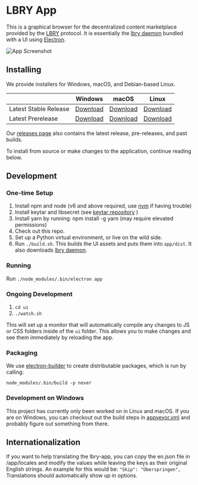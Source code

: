 # LBRY App

This is a graphical browser for the decentralized content marketplace provided by the [LBRY](https://lbry.io) protocol. It is essentially the [lbry daemon](https://github.com/lbryio/lbry) bundled with a UI using [Electron](http://electron.atom.io/).

![App Screenshot](https://lbry.io/img/lbry-ui.png)

## Installing

We provide installers for Windows, macOS, and Debian-based Linux.

| | Windows | macOS | Linux |
| --- | --- | --- | --- |
| Latest Stable Release | [Download](https://lbry.io/get/lbry.exe) | [Download](https://lbry.io/get/lbry.dmg) | [Download](https://lbry.io/get/lbry.deb) |
| Latest Prerelease | [Download](https://lbry.io/get/lbry.pre.exe) | [Download](https://lbry.io/get/lbry.pre.dmg) | [Download](https://lbry.io/get/lbry.pre.deb) |


Our [releases page](https://github.com/lbryio/lbry-app/releases/latest) also contains the latest release, pre-releases, and past builds.

To install from source or make changes to the application, continue reading below.

## Development

### One-time Setup

1. Install npm and node (v6 and above required, use [nvm](https://github.com/creationix/nvm/blob/master/README.md) if having trouble)
2. Install keytar and libsecret (see [keytar repository](https://github.com/atom/node-keytar) )
3. Install yarn by running: npm install -g yarn (may require elevated permissions)
4. Check out this repo.
5. Set up a Python virtual environment, or live on the wild side.
6. Run `./build.sh`. This builds the UI assets and puts them into `app/dist`. It also downloads [lbry daemon](https://github.com/lbryio/lbry/releases).

### Running

Run `./node_modules/.bin/electron app`

### Ongoing Development
1. `cd ui`
2. `./watch.sh`

This will set up a monitor that will automatically compile any changes to JS or CSS folders inside of the `ui` folder. This allows you to make changes and see them immediately by reloading the app.

### Packaging

We use [electron-builder](https://github.com/electron-userland/electron-builder)
to create distributable packages, which is run by calling:

`node_modules/.bin/build -p never`

### Development on Windows

This project has currently only been worked on in Linux and macOS. If you are on Windows, you can
checkout out the build steps in [appveyor.yml](https://github.com/lbryio/lbry-app/blob/master/.appveyor.yml) and probably figure out something from there.

## Internationalization

If you want to help translating the lbry-app, you can copy the en.json file in /app/locales and modify the values while leaving the keys as their original English strings. An example for this would be: `"Skip": "Überspringen",` Translations should automatically show up in options.
